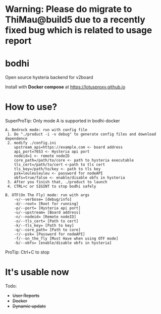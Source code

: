 # **Warning: Please do migrate to ThiMau@build5 due to a recently fixed bug which is related to usage report**

# bodhi
Open source hysteria backend for v2board

Install with **Docker compose** at https://lotusproxy.github.io
# How to use?

SuperProTip: Only mode A is supported in bodhi-docker

```
A. Bedrock mode: run with config file
 1. Do "./product -i -v debug" to generate config files and download dependence
 2. modify ./config.ini
    upstream_api=https://example.com <- board address
    api_port=7653 <- Hysteria api port
    nodeid=1 <- remote nodeID
    core_path=/path/to/core <- path to hysteria executable
    tls_cert=/path/to/cert <-path to tls cert
    tls_key=/path/to/key <- path to tls key
    psk=leuleuleuleu <- password for nodeAPI
    obfs=true/false <- enable/disable obfs in hysteria
 3. After you finish that, ./product to launch
 4. CTRL+c or SIGINT to stop bodhi safely

B. OTF(On The Fly) mode: run with args
    -v/--verbose= [debug/info]
    -d/--root= [Root for running]
    -p/--port= [Hysteria api port]
    -u/--upstream= [Board address]
    -n/--nodeid= [Remote nodeID]
    -o/--tls_cert= [Path to cert]
    -k/--tls_key= [Path to key]
    -q/--core_path= [Path to core]
    -r/--psk= [Password for nodeAPI]
    -f/--on_the_fly [Must Have when using OTF mode]
    -b/--obfs= [enable/disable obfs in hysteria]
```
ProTip: Ctrl+C to stop

# It's usable now

Todo:

- ~~User Reports~~
- ~~Docker~~
- ~~Dynamic update~~
